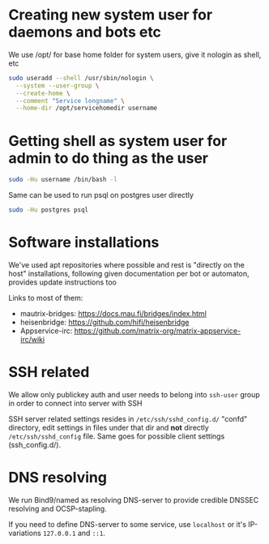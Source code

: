 # Creating new system user for daemons and bots etc

We use /opt/ for base home folder for system users, give it nologin as shell, etc

```bash
sudo useradd --shell /usr/sbin/nologin \
  --system --user-group \
  --create-home \
  --comment "Service longname" \
  --home-dir /opt/servicehomedir username
```

# Getting shell as system user for admin to do thing as the user

```bash
sudo -Hu username /bin/bash -l
```

Same can be used to run psql on postgres user directly

```bash
sudo -Hu postgres psql
```

# Software installations

We've used apt repositories where possible and rest is "directly on the host" installations, following given documentation per bot or automaton, provides update instructions too

Links to most of them:

* mautrix-bridges: <https://docs.mau.fi/bridges/index.html>
* heisenbridge: <https://github.com/hifi/heisenbridge>
* Appservice-irc: <https://github.com/matrix-org/matrix-appservice-irc/wiki>

# SSH related

We allow only publickey auth and user needs to belong into `ssh-user` group in order to connect into server with SSH

SSH server related settings resides in `/etc/ssh/sshd_config.d/` "confd" directory, edit settings in files under that dir and **not** directly `/etc/ssh/sshd_config` file. Same goes for possible client settings (ssh_config.d/).

# DNS resolving

We run Bind9/named as resolving DNS-server to provide credible DNSSEC resolving and OCSP-stapling.

If you need to define DNS-server to some service, use `localhost` or it's IP-variations `127.0.0.1` and `::1`.
